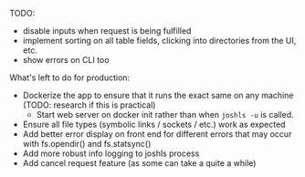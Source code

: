 TODO:
- disable inputs when request is being fulfilled
- implement sorting on all table fields, clicking into directories from the UI, etc.
- show errors on CLI too


What's left to do for production:
- Dockerize the app to ensure that it runs the exact same on any machine (TODO: research if this is practical)
  - Start web server on docker init rather than when `joshls -u` is called.
- Ensure all file types (symbolic links / sockets / etc.) work as expected
- Add better error display on front end for different errors that may occur with fs.opendir() and fs.statsync()
- Add more robust info logging to joshls process
- Add cancel request feature (as some can take a quite a while)
